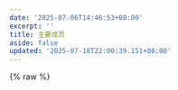 ```yaml
---
date: '2025-07-06T14:46:53+08:00'
excerpt: ''
title: 主要成员
aside: false
updated: '2025-07-18T22:00:39.151+08:00'
---
```

{% raw %}
    <style>
    /* 页面整体样式 */
    .members-page {
      max-width: 1200px;
      margin: 0 auto;
      padding: 2rem 1rem;
    }
    /* 标题区域样式 */
    .members-header {
      text-align: center;
      margin-bottom: 3rem;
      padding-bottom: 1.5rem;
      border-bottom: 1px solid #eee;
    }
    .members-header h1 {
      font-size: 2.5rem;
      color: #333;
      margin-bottom: 0.8rem;
    }
    .members-header p {
      color: #666;
      font-size: 1.1rem;
      max-width: 800px;
      margin: 0 auto;
    }
    
    /* 成员卡片容器（网格布局） */
    .members-container {
      display: grid;
      grid-template-columns: repeat(auto-fill, minmax(280px, 1fr));  /* 自动适应列数 */
      gap: 2rem;  /* 卡片间距 */
      margin-top: 2rem;
    }
    
    /* 成员卡片样式 */
    .member-card {
      background: #fff;
      border-radius: 12px;
      box-shadow: 0 4px 12px rgba(0,0,0,0.05);  /* 轻微阴影 */
      padding: 1.8rem 1.5rem;
      text-align: center;
      transition: transform 0.3s ease, box-shadow 0.3s ease;  /* hover动画 */
      overflow: hidden;
    }
    .member-card:hover {
      transform: translateY(-5px);  /* 上浮效果 */
      box-shadow: 0 8px 20px rgba(0,0,0,0.08);  /* 加深阴影 */
    }
    
    /* 头像样式 */
    .member-avatar {
      width: 140px;
      height: 140px;
      margin: 0 auto 1.2rem;
      border-radius: 50%;  /* 圆形头像 */
      overflow: hidden;
      border: 4px solid #f5f5f5;  /* 边框装饰 */
    }
    .member-avatar img {
      width: 100%;
      height: 100%;
      object-fit: cover;  /* 图片自适应裁剪 */
      transition: transform 0.5s ease;
    }
    .member-card:hover .member-avatar img {
      transform: scale(1.05);  /* 头像轻微放大 */
    }
    
    /* 成员信息样式 */
    .member-name {
      font-size: 1.4rem;
      font-weight: 600;
      color: #333;
      margin-bottom: 0.4rem;
    }
    .member-role {
      font-size: 1rem;
      color: #666;
      margin-bottom: 1rem;
      padding: 0.3rem 0.8rem;
      background: #f5f5f5;
      border-radius: 20px;
      display: inline-block;
    }
    .member-desc {
      font-size: 0.95rem;
      color: #666;
      line-height: 1.6;
      margin-bottom: 1.2rem;
      min-height: 60px;  /* 避免卡片高度不一致 */
    }
    
    /* 联系方式图标 */
    .member-links {
      display: flex;
      justify-content: center;
      gap: 1rem;
    }
    .member-links a {
      color: #888;
      font-size: 1.2rem;
      transition: color 0.3s ease;
    }
    .member-links a:hover {
      color: #2c3e50;  /* 链接hover颜色（可改为主题主色） */
    }
    
    /* 响应式调整（适配手机/平板） */
    @media (max-width: 768px) {
      .members-container {
        grid-template-columns: repeat(auto-fill, minmax(240px, 1fr));
      }
      .members-header h1 {
        font-size: 2rem;
      }
    }
    @media (max-width: 480px) {
      .members-container {
        grid-template-columns: 1fr;  /* 手机端单列显示 */
      }
      .member-card {
        padding: 1.5rem 1rem;
      }
    }
    </style>
    
    <div class="members-page">
      <!-- 成员展示区 -->
      <div class="members-container">
        <!-- MhYa520 -->
        <div class="member-card">
          <div class="member-avatar">
            <img src="http://q2.qlogo.cn/headimg_dl?dst_uin=1015000721&spec=100" alt="MhYa520">
          </div>
          <h3 class="member-name">MhYa520</h3>
          <div class="member-role">创始人</div>
          <div class="member-role">论坛负责人</div>
          <div class="member-role">开发组组长</div>
          <p class="member-desc">什么时候连睡到自然醒也成为了一种奢侈</p>
          <div class="member-links">
            <a href="https://github.com/mhya123" target="_blank" title="GitHub"><i class="fab fa-github"></i></a>
            <a href="mailto:1015000721@qq.com" title="邮箱"><i class="fas fa-envelope"></i></a>
          </div>
        </div>

    <!-- Sorasaku Yu -->
    <div class="member-card">
      <div class="member-avatar">
        <img src="https://avatars.githubusercontent.com/u/93808231?v=4" alt="Sorasaku Yu">
      </div>
      <h3 class="member-name">Sorasaku Yu</h3>
      <div class="member-role">创始人</div>
      <div class="member-role">开发组副组长</div>
      <p class="member-desc">去做吧，反正最后都会后悔</p>
      <div class="member-links">
        <a href="https://github.com/sorasakuyu" target="_blank" title="GitHub"><i class="fab fa-github"></i></a>
        <a href="mailto:zhngjah3@outlook.com" title="邮箱"><i class="fas fa-envelope"></i></a>
        <a href="https://zhngjah.space" target="_blank" title="博客"><i class="fas fa-blog"></i></a>
        <a href="https://x.com/zhngjah3" target="_blank" title="X"><i class="fab fa-twitter"></i></a>
      </div>
    </div>
{% endraw %}
